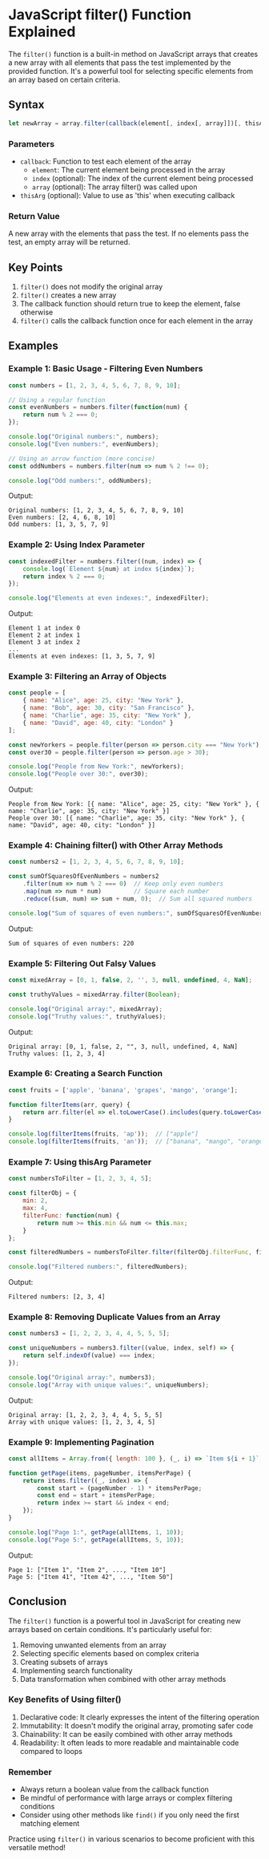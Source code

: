 # JavaScript filter() Function Explained

The `filter()` function is a built-in method on JavaScript arrays that creates a new array with all elements that pass the test implemented by the provided function. It's a powerful tool for selecting specific elements from an array based on certain criteria.

## Syntax

```javascript
let newArray = array.filter(callback(element[, index[, array]])[, thisArg])
```

### Parameters

- `callback`: Function to test each element of the array
  - `element`: The current element being processed in the array
  - `index` (optional): The index of the current element being processed
  - `array` (optional): The array filter() was called upon
- `thisArg` (optional): Value to use as 'this' when executing callback

### Return Value

A new array with the elements that pass the test. If no elements pass the test, an empty array will be returned.

## Key Points

1. `filter()` does not modify the original array
2. `filter()` creates a new array
3. The callback function should return true to keep the element, false otherwise
4. `filter()` calls the callback function once for each element in the array

## Examples

### Example 1: Basic Usage - Filtering Even Numbers

```javascript
const numbers = [1, 2, 3, 4, 5, 6, 7, 8, 9, 10];

// Using a regular function
const evenNumbers = numbers.filter(function(num) {
    return num % 2 === 0;
});

console.log("Original numbers:", numbers);
console.log("Even numbers:", evenNumbers);

// Using an arrow function (more concise)
const oddNumbers = numbers.filter(num => num % 2 !== 0);

console.log("Odd numbers:", oddNumbers);
```

Output:
```
Original numbers: [1, 2, 3, 4, 5, 6, 7, 8, 9, 10]
Even numbers: [2, 4, 6, 8, 10]
Odd numbers: [1, 3, 5, 7, 9]
```

### Example 2: Using Index Parameter

```javascript
const indexedFilter = numbers.filter((num, index) => {
    console.log(`Element ${num} at index ${index}`);
    return index % 2 === 0;
});

console.log("Elements at even indexes:", indexedFilter);
```

Output:
```
Element 1 at index 0
Element 2 at index 1
Element 3 at index 2
...
Elements at even indexes: [1, 3, 5, 7, 9]
```

### Example 3: Filtering an Array of Objects

```javascript
const people = [
    { name: "Alice", age: 25, city: "New York" },
    { name: "Bob", age: 30, city: "San Francisco" },
    { name: "Charlie", age: 35, city: "New York" },
    { name: "David", age: 40, city: "London" }
];

const newYorkers = people.filter(person => person.city === "New York");
const over30 = people.filter(person => person.age > 30);

console.log("People from New York:", newYorkers);
console.log("People over 30:", over30);
```

Output:
```
People from New York: [{ name: "Alice", age: 25, city: "New York" }, { name: "Charlie", age: 35, city: "New York" }]
People over 30: [{ name: "Charlie", age: 35, city: "New York" }, { name: "David", age: 40, city: "London" }]
```

### Example 4: Chaining filter() with Other Array Methods

```javascript
const numbers2 = [1, 2, 3, 4, 5, 6, 7, 8, 9, 10];

const sumOfSquaresOfEvenNumbers = numbers2
    .filter(num => num % 2 === 0)  // Keep only even numbers
    .map(num => num * num)         // Square each number
    .reduce((sum, num) => sum + num, 0);  // Sum all squared numbers

console.log("Sum of squares of even numbers:", sumOfSquaresOfEvenNumbers);
```

Output:
```
Sum of squares of even numbers: 220
```

### Example 5: Filtering Out Falsy Values

```javascript
const mixedArray = [0, 1, false, 2, '', 3, null, undefined, 4, NaN];

const truthyValues = mixedArray.filter(Boolean);

console.log("Original array:", mixedArray);
console.log("Truthy values:", truthyValues);
```

Output:
```
Original array: [0, 1, false, 2, "", 3, null, undefined, 4, NaN]
Truthy values: [1, 2, 3, 4]
```

### Example 6: Creating a Search Function

```javascript
const fruits = ['apple', 'banana', 'grapes', 'mango', 'orange'];

function filterItems(arr, query) {
    return arr.filter(el => el.toLowerCase().includes(query.toLowerCase()));
}

console.log(filterItems(fruits, 'ap'));  // ["apple"]
console.log(filterItems(fruits, 'an'));  // ["banana", "mango", "orange"]
```

### Example 7: Using thisArg Parameter

```javascript
const numbersToFilter = [1, 2, 3, 4, 5];

const filterObj = {
    min: 2,
    max: 4,
    filterFunc: function(num) {
        return num >= this.min && num <= this.max;
    }
};

const filteredNumbers = numbersToFilter.filter(filterObj.filterFunc, filterObj);

console.log("Filtered numbers:", filteredNumbers);
```

Output:
```
Filtered numbers: [2, 3, 4]
```

### Example 8: Removing Duplicate Values from an Array

```javascript
const numbers3 = [1, 2, 2, 3, 4, 4, 5, 5, 5];

const uniqueNumbers = numbers3.filter((value, index, self) => {
    return self.indexOf(value) === index;
});

console.log("Original array:", numbers3);
console.log("Array with unique values:", uniqueNumbers);
```

Output:
```
Original array: [1, 2, 2, 3, 4, 4, 5, 5, 5]
Array with unique values: [1, 2, 3, 4, 5]
```

### Example 9: Implementing Pagination

```javascript
const allItems = Array.from({ length: 100 }, (_, i) => `Item ${i + 1}`);

function getPage(items, pageNumber, itemsPerPage) {
    return items.filter((_, index) => {
        const start = (pageNumber - 1) * itemsPerPage;
        const end = start + itemsPerPage;
        return index >= start && index < end;
    });
}

console.log("Page 1:", getPage(allItems, 1, 10));
console.log("Page 5:", getPage(allItems, 5, 10));
```

Output:
```
Page 1: ["Item 1", "Item 2", ..., "Item 10"]
Page 5: ["Item 41", "Item 42", ..., "Item 50"]
```

## Conclusion

The `filter()` function is a powerful tool in JavaScript for creating new arrays based on certain conditions. It's particularly useful for:

1. Removing unwanted elements from an array
2. Selecting specific elements based on complex criteria
3. Creating subsets of arrays
4. Implementing search functionality
5. Data transformation when combined with other array methods

### Key Benefits of Using filter()

1. Declarative code: It clearly expresses the intent of the filtering operation
2. Immutability: It doesn't modify the original array, promoting safer code
3. Chainability: It can be easily combined with other array methods
4. Readability: It often leads to more readable and maintainable code compared to loops

### Remember

- Always return a boolean value from the callback function
- Be mindful of performance with large arrays or complex filtering conditions
- Consider using other methods like `find()` if you only need the first matching element

Practice using `filter()` in various scenarios to become proficient with this versatile method!